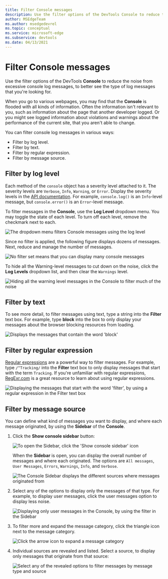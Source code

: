 ```yaml
---
title: Filter Console messages
description: Use the filter options of the DevTools Console to reduce the noise from excessive console log messages, to better see the type of log messages that you're looking for.
author: MSEdgeTeam
ms.author: msedgedevrel
ms.topic: conceptual
ms.service: microsoft-edge
ms.subservice: devtools
ms.date: 04/13/2021
---
```

# Filter Console messages

Use the filter options of the DevTools **Console** to reduce the noise from excessive console log messages, to better see the type of log messages that you're looking for.

When you go to various webpages, you may find that the **Console** is flooded with all kinds of information.  Often the information isn't relevant to you, such as information about the page that another developer logged.  Or you might see logged information about violations and warnings about the performance of the current site, that you aren't able to change.  

You can filter console log messages in various ways:
*  Filter by log level.
*  Filter by text.
*  Filter by regular expression.
*  Filter by message source.


<!-- ====================================================================== -->
## Filter by log level

Each method of the `console` object has a severity level attached to it.  The severity levels are `Verbose`, `Info`, `Warning`, or `Error`.  Display the severity levels in the [API documentation](api.md).  For example, `console.log()` is an `Info`-level message, but `console.error()` is an `Error`-level message.

To filter messages in the **Console**, use the **Log Level** dropdown menu.  You may toggle the state of each level.  To turn off each level, remove the checkmark next to each.

![The dropdown menu filters Console messages using the log level](./console-filters-images/console-filter-dropdown.png)

Since no filter is applied, the following figure displays dozens of messages.  Next, reduce and manage the number of messages.

![No filter set means that you can display many console messages](./console-filters-images/console-filter-displays-all.png)

To hide all the Warning-level messages to cut down on the noise, click the **Log Levels** dropdown list, and then clear the `Warnings` level.

![Hiding all the warning level messages in the Console to filter much of the noise](./console-filters-images/console-filter-hide-warning.png)


<!-- ====================================================================== -->
## Filter by text

To see more detail, to filter messages using text, type a string into the **Filter** text box.  For example, type **block** into the box to only display your messages about the browser blocking resources from loading.

![Displays the messages that contain the word 'block'](./console-filters-images/console-filter-text.png)


<!-- ====================================================================== -->
## Filter by regular expression

[Regular expressions](https://developer.mozilla.org/docs/Web/JavaScript/Guide/Regular_Expressions) are a powerful way to filter messages.  For example, type `/^Tracking/` into the **Filter** text box to only display messages that start with the term `Tracking`.  If you're unfamiliar with regular expressions, [RegExr.com](https://regexr.com) is a great resource to learn about using regular expressions.

![Displaying the messages that start with the word 'filter', by using a regular expression in the Filter text box](./console-filters-images/console-filter-regex.png)


<!-- ====================================================================== -->
## Filter by message source

You can define what kind of messages you want to display, and where each message originated, by using the **Sidebar** of the **Console**.

1. Click the **Show console sidebar** button:

   ![To open the Sidebar, click the 'Show console sidebar' icon](./console-filters-images/console-filter-sidebar-icon.png)

   When the **Sidebar** is open, you can display the overall number of messages and where each originated.  The options are `All messages`, `User Messages`, `Errors`, `Warnings`, `Info`, and `Verbose`.

   ![The Console Sidebar displays the different sources where messages originated from](./console-filters-images/console-filter-sidebar-open.png)

1. Select any of the options to display only the messages of that type.  For example, to display user messages, click the user messages option to display less noise.

   ![Displaying only user messages in the Console, by using the filter in the Sidebar](./console-filters-images/console-filter-select-user-messages.png)

1. To filter more and expand the message category, click the triangle icon next to the message category.

   ![Click the arrow icon to expand a message category](./console-filters-images/console-filter-sidebar-open-arrow.png)

1. Individual sources are revealed and listed.  Select a source, to display only messages that originate from that source:

   ![Select any of the revealed options to filter messages by message type and source](./console-filters-images/console-filter-user-message-by-source.png)
